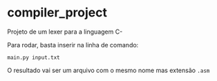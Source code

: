 # compiler_project

Projeto de um lexer para a linguagem C-

Para rodar, basta inserir na linha de comando:

`main.py input.txt`

O resultado vai ser um arquivo com o mesmo nome mas extensão `.asm`
